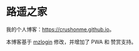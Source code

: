 # 路遥之家

我的个人博客：<https://crushonme.github.io>。


本博客基于 [mzlogin](https://github.com/mzlogin/mzlogin.github.io) 修改，并增加了 PWA 和 赞赏支持。
